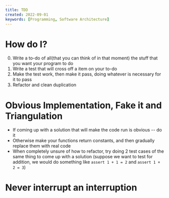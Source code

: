 ```yaml
---
title: TDD
created: 2022-09-01
keywords: [Programming, Software Architecture]
---
```


# How do I?

0. Write a to-do of all(that you can think of in that moment) the stuff that you want your program to do
1. Write a test that will cross off a item on your to-do
2. Make the test work, then make it pass, doing whatever is necessary for it to pass
3. Refactor and clean duplication

# Obvious Implementation, Fake it and Triangulation

- If coming up with a solution that will make the code run is obvious -- do it
- Otherwise make your functions return constants, and then gradually replace them with real code
- When completely unsure of how to refactor, try doing 2 test cases of the same thing to come up with a solution (suppose we want to test for addition, we would do something like `assert 1 + 1 = 2` and `assert 1 + 2 = 3`)

# Never interrupt an interruption
